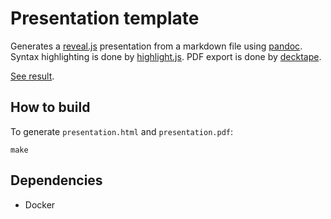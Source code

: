 # Presentation template

Generates a [reveal.js](https://revealjs.com) presentation from a markdown file using [pandoc](http://pandoc.org). Syntax highlighting is done by [highlight.js](https://highlightjs.org). PDF export is done by [decktape](https://github.com/astefanutti/decktape).


[See result](https://hamzaremmal.github.io/presentation-template/presentation.html).

## How to build

To generate `presentation.html` and `presentation.pdf`:

```
make
```

## Dependencies

- Docker
